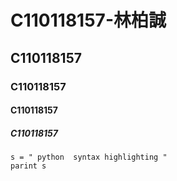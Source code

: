 # C110118157-林柏誠
## C110118157
### C110118157
#### C110118157
##### C110118157
``` Pytthon
s = " python  syntax highlighting "
parint s
```
